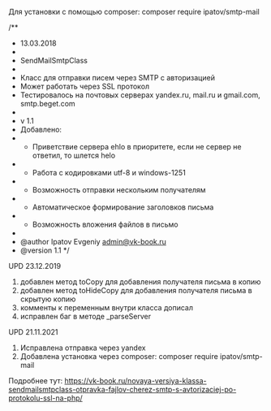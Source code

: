 Для установки с помощью composer:
composer require ipatov/smtp-mail

/**
* 13.03.2018
*
* SendMailSmtpClass
* 
* Класс для отправки писем через SMTP с авторизацией
* Может работать через SSL протокол
* Тестировалось на почтовых серверах yandex.ru, mail.ru и gmail.com, smtp.beget.com
*
* v 1.1
* Добавлено:
* - Приветствие сервера ehlo в приоритете, если не сервер не ответил, то шлется helo
* - Работа с кодировками utf-8 и windows-1251
* - Возможность отправки нескольким получателям
* - Автоматическое формирование заголовков письма
* - Возможность вложения файлов в письмо
* 
* @author Ipatov Evgeniy <admin@vk-book.ru>
* @version 1.1
*/

UPD 23.12.2019
1. добавлен метод toCopy для добавления получателя письма в копию
2. добавлен метод toHideCopy для добавления получателя письма в скрытую копию
3. комменты к переменным внутри класса дописал
4. исправлен баг в методе _parseServer

UPD 21.11.2021
1. Исправлена отправка через yandex
2. Добавлена установка через composer: composer require ipatov/smtp-mail

Подробнее тут: 
https://vk-book.ru/novaya-versiya-klassa-sendmailsmtpclass-otpravka-fajlov-cherez-smtp-s-avtorizaciej-po-protokolu-ssl-na-php/
